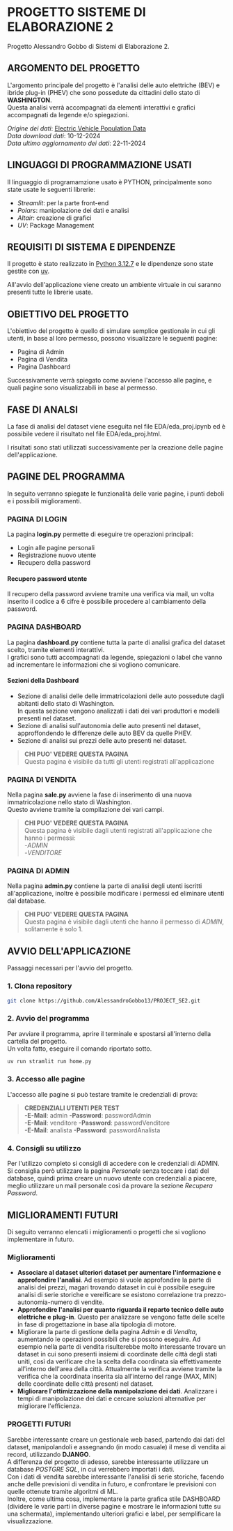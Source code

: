 # PROGETTO SISTEME DI ELABORAZIONE 2

Progetto Alessandro Gobbo di Sistemi di Elaborazione 2.

## ARGOMENTO DEL PROGETTO

L'argomento principale del progetto è l'analisi delle auto elettriche (BEV) e ibride plug-in (PHEV) che sono
possedute da cittadini dello stato di **WASHINGTON**.  
Questa analisi verrà accompagnati da elementi interattivi e grafici accompagnati da legende e/o spiegazioni.

*Origine dei dati*: [Electric Vehicle Population Data](https://catalog.data.gov/dataset/electric-vehicle-population-data)  
*Data download dati*: 10-12-2024  
*Data ultimo aggiornamento dei dati*: 22-11-2024

## LINGUAGGI DI PROGRAMMAZIONE USATI

Il linguaggio di programamzione usato è PYTHON, principalmente sono state usate le seguenti librerie:

- *Streamlit*: per la parte front-end
- *Polars*: manipolazione dei dati e analisi
- *Altair*: creazione di grafici
- *UV*: Package Management

## REQUISITI DI SISTEMA E DIPENDENZE

Il progetto è stato realizzato in [Python 3.12.7](https://www.python.org/downloads/release/python-3127/) e le dipendenze sono state gestite con [uv](https://docs.astral.sh/uv/).

All'avvio dell'applicazione viene creato un ambiente virtuale in cui saranno presenti tutte le librerie usate.

## OBIETTIVO DEL PROGETTO

L'obiettivo del progetto è quello di simulare semplice gestionale in cui gli utenti, in base al loro
permesso, possono visualizzare le seguenti pagine:

- Pagina di Admin
- Pagina di Vendita
- Pagina Dashboard

Successivamente verrà spiegato come avviene l'accesso alle pagine, e quali pagine sono visualizzabili in
base al permesso.

## FASE DI ANALSI

La fase di analisi del dataset viene eseguita nel file EDA/eda_proj.ipynb ed è possibile
vedere il risultato nel file EDA/eda_proj.html.

I risultati sono stati utilizzati successivamente per la creazione delle pagine dell'applicazione.

## PAGINE DEL PROGRAMMA

In seguito verranno spiegate le funzionalità delle varie pagine, i punti deboli e i possibili miglioramenti.

### PAGINA DI LOGIN

La pagina **login.py** permette di eseguire tre operazioni principali:

- Login alle pagine personali
- Registrazione nuovo utente
- Recupero della password

#### Recupero password utente

Il recupero della password avviene tramite una verifica via mail,
un volta inserito il codice a 6 cifre è possibile procedere al cambiamento
della password.

### PAGINA DASHBOARD

La pagina **dashboard.py** contiene tutta la parte di analisi
grafica del dataset scelto, tramite elementi interattivi.  
I grafici sono tutti accompagnati da legende, spiegazioni o label che
vanno ad incrementare le informazioni che si vogliono comunicare.  

#### Sezioni della Dashboard

- Sezione di analisi delle delle immatricolazioni delle auto possedute
dagli abitanti dello stato di Washington.  
In questa sezione vengono analizzati i dati dei vari produttori e modelli presenti
nel dataset.
- Sezione di analisi sull'autonomia delle auto presenti nel dataset, approffondendo
le differenze delle auto BEV da quelle PHEV.
- Sezione di analisi sui prezzi delle auto presenti nel dataset.

> **CHI PUO' VEDERE QUESTA PAGINA**  
> Questa pagina è visibile da tutti gli utenti registrati all'applicazione

### PAGINA DI VENDITA

Nella pagina **sale.py** avviene la fase di inserimento di una nuova immatricolazione
nello stato di Washington.  
Questo avviene tramite la compilazione dei vari campi.

> **CHI PUO' VEDERE QUESTA PAGINA**  
> Questa pagina è visibile dagli utenti registrati all'applicazione che hanno i permessi:  
> -*ADMIN*  
> -*VENDITORE*

### PAGINA DI ADMIN

Nella pagina **admin.py** contiene la parte di analisi degli utenti iscritti
all'applicazione, inoltre è possibile modificare i permessi ed eliminare
utenti dal database.

> **CHI PUO' VEDERE QUESTA PAGINA**  
> Questa pagina è visibile dagli utenti che hanno il permesso di *ADMIN*, solitamente è solo 1.

## AVVIO DELL'APPLICAZIONE

Passaggi necessari per l'avvio del progetto.

### 1. Clona repository

```bash
git clone https://github.com/AlessandroGobbo13/PROJECT_SE2.git
```

### 2. Avvio del programma

Per avviare il programma, aprire il terminale e spostarsi all'interno della cartella del progetto.  
Un volta fatto, eseguire il comando riportato sotto.

```bash
uv run stramlit run home.py
```

### 3. Accesso alle pagine

L'accesso alle pagine si può testare tramite le credenziali di prova:

> **CREDENZIALI UTENTI PER TEST**  
> **-E-Mail**: admin **-Password**: passwordAdmin  
> **-E-Mail**: venditore **-Password**: passwordVenditore  
> **-E-Mail**: analista **-Password**: passwordAnalista

### 4. Consigli su utilizzo

Per l'utilizzo completo si consigli di accedere con le credenziali di ADMIN.  
Si consiglia però utilizzare la pagina *Personale* senza toccare i dati del database, quindi prima creare un nuovo utente con credenziali a piacere, meglio utilizzare un mail personale così da provare la sezione *Recupera Password*.

## MIGLIORAMENTI FUTURI

Di seguito verranno elencati i miglioramenti o progetti che si vogliono implementare in futuro.

### Miglioramenti

- **Associare al dataset ulteriori dataset per aumentare l'informazione e approfondire l'analisi**.
Ad esempio si vuole approfondire la parte di analisi dei prezzi, magari trovando dataset in cui è possibile eseguire analisi di serie storiche e vereificare se esistono correlazione tra prezzo-autonomia-numero di vendite.
- **Approfondire l'analisi per quanto riguarda il reparto tecnico delle auto elettriche e plug-in**. Questo per analizzare se vengono fatte delle scelte in fase di progettazione in base alla tipologia di motore.
- Migliorare la parte di gestione della pagina *Admin* e di *Vendita*, aumentando le operazioni possibili che si possono eseguire. Ad esempio nella parte di vendita risulterebbe molto interessante trovare un dataset in cui sono presenti insiemi di coordinate delle città degli stati uniti, così da verificare che la scelta della coordinata sia effettivamente all'interno dell'area della città.
Attualmente la verifica avviene tramite la verifica che la coordinata inserita sia all'interno del range (MAX, MIN) delle coordinate delle città presenti nel dataset.
- **Migliorare l'ottimizzazione della manipolazione dei dati**. Analizzare i tempi di manipolazione dei dati e cercare soluzioni alternative per migliorare l'efficienza.

### PROGETTI FUTURI

Sarebbe interessante creare un gestionale web based, partendo dai dati del dataset, manipolandoli e assegnando (in modo casuale) il mese di vendita ai record, utilizzando **DJANGO**.  
A differenza del progetto di adesso, sarebbe interessante utilizzare un database *POSTGRE SQL*, in cui verrebbero importati i dati.  
Con i dati di vendita sarebbe interessante l'analisi di serie storiche, facendo anche delle previsioni di vendita in futuro, e confrontare le previsioni con quelle ottenute tramite algoritmi di ML.  
Inoltre, come ultima cosa, implementare la parte grafica stile DASHBOARD (dividere le varie parti in diverse pagine e mostrare le informazioni tutte su una schermata), implementando ulteriori grafici e label, per semplificare la visualizzazione.
